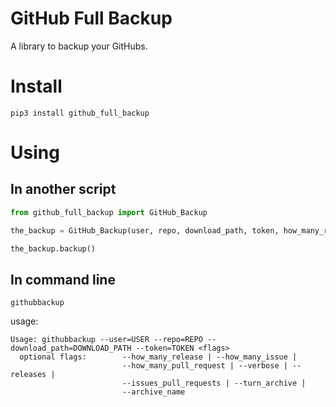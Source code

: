 # GitHub Full Backup
A library to backup your GitHubs.
# Install
```
pip3 install github_full_backup
```
# Using
## In another script
```python
from github_full_backup import GitHub_Backup

the_backup = GitHub_Backup(user, repo, download_path, token, how_many_release=2000, how_many_issue=2000, how_many_pull_request=2000, verbose=False, releases = True, issues_pull_requests = True, turn_archive=True, archive_name=None)

the_backup.backup()
```
## In command line
```console
githubbackup
```
usage:
```console
Usage: githubbackup --user=USER --repo=REPO --download_path=DOWNLOAD_PATH --token=TOKEN <flags>
  optional flags:        --how_many_release | --how_many_issue |
                         --how_many_pull_request | --verbose | --releases |
                         --issues_pull_requests | --turn_archive |
                         --archive_name
```
